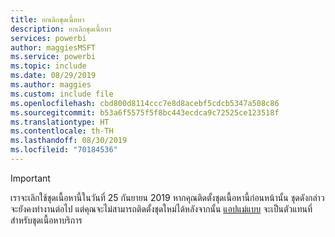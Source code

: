 ```yaml
---
title: ยกเลิกชุดเนื้อหา
description: ยกเลิกชุดเนื้อหา
services: powerbi
author: maggiesMSFT
ms.service: powerbi
ms.topic: include
ms.date: 08/29/2019
ms.author: maggies
ms.custom: include file
ms.openlocfilehash: cbd800d8114ccc7e8d8acebf5cdcb5347a508c86
ms.sourcegitcommit: b53a6f5575f5f8bc443ecdca9c72525ce123518f
ms.translationtype: HT
ms.contentlocale: th-TH
ms.lasthandoff: 08/30/2019
ms.locfileid: "70184536"
---
```

>[!IMPORTANT]
>เราจะเลิกใช้ชุดเนื้อหานี้ในวันที่ 25 กันยายน 2019 หากคุณติดตั้งชุดเนื้อหานี้ก่อนหน้านั้น ชุดดังกล่าวจะยังคงทำงานต่อไป แต่คุณจะไม่สามารถติดตั้งชุดใหม่ได้หลังจากนั้น [แอปแม่แบบ](https://docs.microsoft.com/power-bi/service-template-apps-overview) จะเป็นตัวแทนที่สำหรับชุดเนื้อหาบริการ
